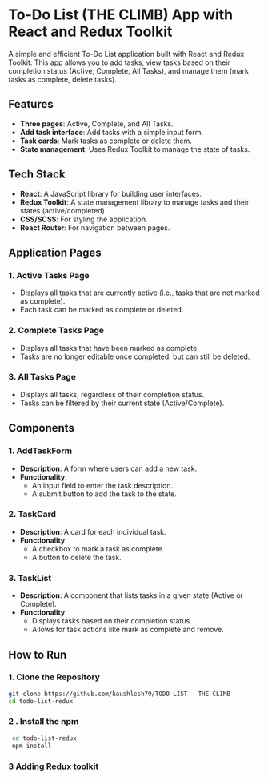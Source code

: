 # To-Do List (THE CLIMB) App with React and Redux Toolkit

A simple and efficient To-Do List application built with React and Redux Toolkit. This app allows you to add tasks, view tasks based on their completion status (Active, Complete, All Tasks), and manage them (mark tasks as complete, delete tasks).

## Features
- **Three pages**: Active, Complete, and All Tasks.
- **Add task interface**: Add tasks with a simple input form.
- **Task cards**: Mark tasks as complete or delete them.
- **State management**: Uses Redux Toolkit to manage the state of tasks.

## Tech Stack
- **React**: A JavaScript library for building user interfaces.
- **Redux Toolkit**: A state management library to manage tasks and their states (active/completed).
- **CSS/SCSS**: For styling the application.
- **React Router**: For navigation between pages.

## Application Pages

### 1. **Active Tasks** Page
- Displays all tasks that are currently active (i.e., tasks that are not marked as complete).
- Each task can be marked as complete or deleted.

### 2. **Complete Tasks** Page
- Displays all tasks that have been marked as complete.
- Tasks are no longer editable once completed, but can still be deleted.

### 3. **All Tasks** Page
- Displays all tasks, regardless of their completion status.
- Tasks can be filtered by their current state (Active/Complete).

## Components

### 1. **AddTaskForm**
- **Description**: A form where users can add a new task.
- **Functionality**: 
  - An input field to enter the task description.
  - A submit button to add the task to the state.
  
### 2. **TaskCard**
- **Description**: A card for each individual task.
- **Functionality**:
  - A checkbox to mark a task as complete.
  - A button to delete the task.

### 3. **TaskList**
- **Description**: A component that lists tasks in a given state (Active or Complete).
- **Functionality**: 
  - Displays tasks based on their completion status.
  - Allows for task actions like mark as complete and remove.

## How to Run

### 1. Clone the Repository
```bash
git clone https://github.com/kaushlesh79/TODO-LIST---THE-CLIMB
cd todo-list-redux
```

### 2 . Install the npm
```bash
 cd todo-list-redux
 npm install
```
### 3  Adding Redux toolkit
 
